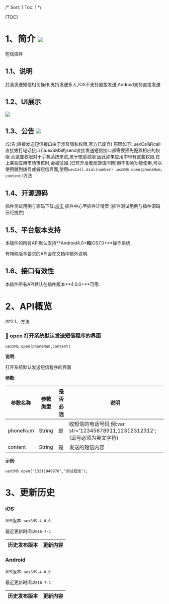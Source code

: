 /*
Sort: 1
Toc: 1
*/

[TOC]
# 1、简介 [![](http://appcan-download.oss-cn-beijing.aliyuncs.com/%E5%85%AC%E6%B5%8B%2Fgf.png)]()<ignore>
短信插件
## 1.1、说明<ignore>
封装发送短信相关操作,支持发送多人,IOS不支持直接发送,Android支持直接发送
## 1.2、UI展示<ignore>
![](http://newdocx.appcan.cn/docximg/151359l2015u6d7t.jpg)
## 1.3、公告 [![](http://appcan-download.oss-cn-beijing.aliyuncs.com/%E5%85%AC%E6%B5%8B%2Fnew.gif)]() <ignore>
(公告:直接发送短信接口由于涉及隐私权限,官方已废弃)
 原因如下:
    uexCall的call直接拨打电话接口和uexSMS的send直接发送短信接口都需要预先配置相应的权限.而这些权限对于手机系统来说,属于敏感权限.因此如果应用中带有这些权限,在上某些应用市场审核时,会被驳回.(已有开发者反馈该问题)但不影响功能使用,可以使用跳到拨号或者短信界面,使用`uexCall.dial(number) uexSMS.open(phoneNum, content)`方法

## 1.4、开源源码<ignore>
插件测试用例与源码下载:[点击](http://plugin.appcan.cn/details.html?id=188_index) 插件中心至插件详情页 (插件测试用例与插件源码已经提供)
## 1.5、平台版本支持<ignore>

本插件的所有API默认支持**Android4.0+**和**iOS7.0+**操作系统.

有特殊版本要求的API会在文档中额外说明.

## 1.6、接口有效性<ignore>

本插件所有API默认在插件版本**4.0.0+**可用.
# 2、API概览<ignore>
##2.1、方法<ignore>

### 🍭 open 打开系统默认发送短信程序的界面

`uexSMS.open(phoneNum,content)`	

**说明:**

打开系统默认发送短信程序的界面

**参数:**

| 参数名称     | 参数类型   | 是否必选 | 说明                                       |
| -------- | ------ | ---- | ---------------------------------------- |
| phoneNum | String | 是    | 收短信的电话号码,例:var str='12345678911,12312312312';(逗号必须为英文字符) |
| content  | String | 是    | 发送的短信内容                                  |

**示例:**

```
uexSMS.open("13211049876","测试短信");
```

# 3、更新历史<ignore>

### iOS<ignore>

API版本: `uexSMS-4.0.0`

最近更新时间:`2016-7-1`

| 历史发布版本 | 更新内容 |
| ----- | ----- |

### Android<ignore>

API版本: `uexSMS-4.0.0`

最近更新时间:`2016-7-1`

| 历史发布版本 | 更新内容 |
| ----- | ----- |
